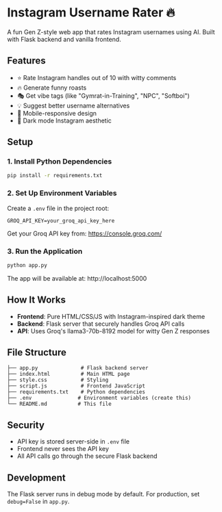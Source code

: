 # Instagram Username Rater 🔥

A fun Gen Z-style web app that rates Instagram usernames using AI. Built with Flask backend and vanilla frontend.

## Features

- ⭐ Rate Instagram handles out of 10 with witty comments
- 🔥 Generate funny roasts
- 🎭 Get vibe tags (like "Gymrat-in-Training", "NPC", "Softboi")
- 💡 Suggest better username alternatives
- 📱 Mobile-responsive design
- 🎨 Dark mode Instagram aesthetic

## Setup

### 1. Install Python Dependencies

```bash
pip install -r requirements.txt
```

### 2. Set Up Environment Variables

Create a `.env` file in the project root:

```env
GROQ_API_KEY=your_groq_api_key_here
```

Get your Groq API key from: https://console.groq.com/

### 3. Run the Application

```bash
python app.py
```

The app will be available at: http://localhost:5000

## How It Works

- **Frontend**: Pure HTML/CSS/JS with Instagram-inspired dark theme
- **Backend**: Flask server that securely handles Groq API calls
- **API**: Uses Groq's llama3-70b-8192 model for witty Gen Z responses

## File Structure

```
├── app.py              # Flask backend server
├── index.html          # Main HTML page
├── style.css           # Styling
├── script.js           # Frontend JavaScript
├── requirements.txt    # Python dependencies
├── .env               # Environment variables (create this)
└── README.md          # This file
```

## Security

- API key is stored server-side in `.env` file
- Frontend never sees the API key
- All API calls go through the secure Flask backend

## Development

The Flask server runs in debug mode by default. For production, set `debug=False` in `app.py`. 